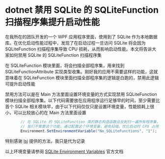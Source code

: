 # dotnet 禁用 SQLite 的 SQLiteFunction 扫描程序集提升启动性能

在我所在的团队开发的一个 WPF 应用程序里面，使用到了 SQLite 作为本地数据库。在优化启动性能过程中，发现了在启动过程一旦访问 SQLite 将会因为 SQLiteFunction 扫描程序集导致 CPU 损耗，从而影响启动性能。本文将告诉大家如何禁用 SQLite 的 SQLiteFunction 扫描程序集

<!--more-->
<!-- 发布 -->
<!-- 博客 -->

在 SQLiteFunction 模块里面，将会扫描全部程序集，用来找到 SQLiteFunctionAttribute 实现类型收集。刚好我的应用不需要这样的功能，这就意味着在 SQLiteFunction 模块里面扫描全部程序集的逻辑是白跑的，禁用此逻辑可提升启动性能

禁用方法可以是在 Main 方法里面设置环境变量的方式实现禁用 SQLiteFunction 模块扫描全部程序集。以下代码需要放在应用程序运行足够早的时间，至少需要比首个 SQLite 相关模块早，由于以下代码仅仅只是设置环境变量，性能损耗上很小，可以比较放心的在 Main 方法里面设置

```csharp
       // 在 SQLite 的 SQLiteFunction 类的静态构造函数会反射扫一遍所有程序集，找 SQLiteFunctionAttribute 特性
       // 我们不需要这个功能，通过配置这个环境变量，避免扫描，优化启动时 CPU 占用
       Environment.SetEnvironmentVariable("No_SQLiteFunctions", "1");
```

特别感谢 [lsj](https://blog.sdlsj.net/ ) 提供的方法，我只是代为记录

以上环境变量请参阅 [SQLite Environment Variables](https://system.data.sqlite.org/index.html/doc/216889c23b/Doc/Extra/Provider/environment.html ) 官方文档